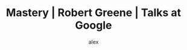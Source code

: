 ---
layout: video
type: video
title:  Mastery | Robert Greene | Talks at Google
author: alex
categories: [ productivity ]
tags: [youtube]
youtube_url: https://www.youtube.com/embed/J4v_34RRCeE
image: https://images-na.ssl-images-amazon.com/images/I/41WoD6VNvSL.jpg
description: Robert Greene stops by the Googleplex to discuss his latest book, "Mastery." Temple Grandin, Martha Graham, Henry Ford, Buckminster Fuller—all have lessons to offer about how the love for doing one thing exceptionally well can lead to mastery. Yet the secret, Greene maintains, is already in our heads. Debunking long-held cultural myths, he demonstrates just how we, as humans, are hardwired for achievement and supremacy. 
---